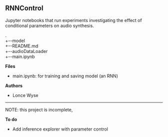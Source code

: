 ## RNNControl

Jupyter notebooks that run experiments investigating the effect of conditional parameters on audio synthesis.   

.  
+--model  
+--README.md  
+--audioDataLoader   
+--main.ipynb  

**Files**  
* main.ipynb: for training and saving model (an RNN)

  

**Authors**  
* Lonce Wyse

- - -
NOTE: this project is incomplete, 

**To do**  
 * Add inference explorer with parameter control





